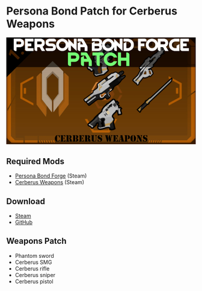# Persona Bond Patch for Cerberus Weapons

![](https://github.com/Daria40K/Persona-Bond-Patch-for-Cerberus-Weapons/blob/main/About/Preview.png)

## Required Mods
- [Persona Bond Forge](https://steamcommunity.com/workshop/filedetails/?id=2178003816) (Steam)
- [Cerberus Weapons](https://steamcommunity.com/sharedfiles/filedetails/?id=2761724281) (Steam)

## Download
- [Steam](https://steamcommunity.com/sharedfiles/filedetails/?id=2767921173)
- [GitHub](https://github.com/Daria40K/Persona-Bond-Patch-for-Cerberus-Weapons/releases)

## Weapons Patch
- Phantom sword
- Cerberus SMG
- Cerberus rifle
- Cerberus sniper
- Cerberus pistol